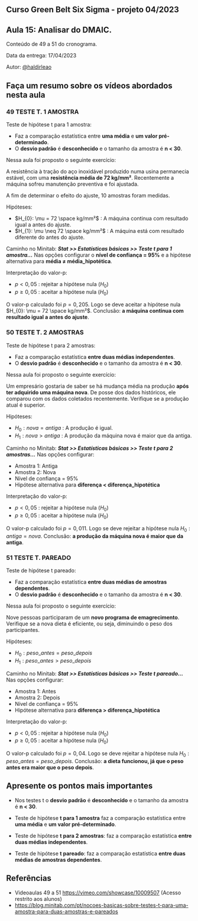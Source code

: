 ## Curso Green Belt Six Sigma - projeto 04/2023
## Aula 15: Analisar do DMAIC.

Conteúdo de 49 a 51 do cronograma.

Data da entrega: 17/04/2023

Autor: [@haldirleao](https://github.com/haldirleao)

## Faça um resumo sobre os vídeos abordados nesta aula

### 49 TESTE T. 1 AMOSTRA

Teste de hipótese t para 1 amostra:
- Faz a comparação estatística entre **uma média** e **um valor pré-determinado**.
- O **desvio padrão** é **desconhecido** e o tamanho da amostra é **n < 30**.

Nessa aula foi proposto o seguinte exercício:

A resistência à tração do aço inoxidável produzido numa usina permanecia estável, com uma **resistência média de 72 kg/mm²**. Recentemente a máquina sofreu manutenção preventiva e foi ajustada.

A fim de determinar o efeito do ajuste, 10 amostras foram medidas.

Hipóteses:
- $H_{0}: \mu = 72 \space kg/mm²$ : A máquina continua com resultado igual a antes do ajuste. 
- $H_{1}: \mu \neq 72 \space kg/mm²$ : A máquina está com resultado diferente do antes do ajuste.

Caminho no Minitab: **_Stat >> Estatísticas básicas >> Teste t para 1 amostra..._** Nas opções configurar o **nível de confiança = 95%** e a hipótese alternativa para **média ≠ média_hipotética**.

Interpretação do valor-p:
- $p < 0,05$ : rejeitar a hipótese nula ($H_{0}$)
- $p \ge 0,05$ : aceitar a hipótese nula ($H_{0}$)

O valor-p calculado foi $p = 0,205$. Logo se deve aceitar a hipótese nula $H_{0}: \mu = 72 \space kg/mm²$. Conclusão: **a máquina continua com resultado igual a antes do ajuste**.   

### 50 TESTE T. 2 AMOSTRAS

Teste de hipótese t para 2 amostras:
- Faz a comparação estatística **entre duas médias independentes**.
- O **desvio padrão** é **desconhecido** e o tamanho da amostra é **n < 30**.

Nessa aula foi proposto o seguinte exercício:

Um empresário gostaria de saber se há mudança média na produção **após ter adquirido uma máquina nova**. De posse dos dados históricos, ele comparou com os dados coletados recentemente. Verifique se a produção atual é superior.

Hipóteses:
- $H_{0}: nova = antiga$ : A produção é igual. 
- $H_{1}: nova > antiga$ : A produção da máquina nova é maior que da antiga.

Caminho no Minitab: **_Stat >> Estatísticas básicas >> Teste t para 2 amostras..._** Nas opções configurar:
- Amostra 1: Antiga
- Amostra 2: Nova
- Nível de confiança = 95%
- Hipótese alternativa para **diferença < diferença_hipotética**

Interpretação do valor-p:
- $p < 0,05$ : rejeitar a hipótese nula ($H_{0}$)
- $p \ge 0,05$ : aceitar a hipótese nula ($H_{0}$)

O valor-p calculado foi $p = 0,011$. Logo se deve rejeitar a hipótese nula $H_{0}: antiga = nova$. Conclusão: **a produção da máquina nova é maior que da antiga**.   

### 51 TESTE T. PAREADO

Teste de hipótese t pareado:
- Faz a comparação estatística **entre duas médias de amostras dependentes**.
- O **desvio padrão** é **desconhecido** e o tamanho da amostra é **n < 30**.

Nessa aula foi proposto o seguinte exercício:

Nove pessoas participaram de um **novo programa de emagrecimento**. Verifique se a nova dieta é eficiente, ou seja, diminuindo o peso dos participantes.

Hipóteses:
- $H_{0}: peso\_antes = peso\_depois$
- $H_{1}: peso\_antes > peso\_depois$

Caminho no Minitab: **_Stat >> Estatísticas básicas >> Teste t pareado..._** Nas opções configurar:
- Amostra 1: Antes
- Amostra 2: Depois
- Nível de confiança = 95%
- Hipótese alternativa para **diferença > diferença_hipotética**

Interpretação do valor-p:
- $p < 0,05$ : rejeitar a hipótese nula ($H_{0}$)
- $p \ge 0,05$ : aceitar a hipótese nula ($H_{0}$)

O valor-p calculado foi $p = 0,04$. Logo se deve rejeitar a hipótese nula $H_{0}: peso\_antes = peso\_depois$. Conclusão: **a dieta funcionou, já que o peso antes era maior que o peso depois**.

## Apresente os pontos mais importantes

- Nos testes t o **desvio padrão** é **desconhecido** e o tamanho da amostra é **n < 30**.
- Teste de hipótese **t para 1 amostra** faz a comparação estatística entre **uma média** e **um valor pré-determinado**.
- Teste de hipótese **t para 2 amostras**: faz a comparação estatística **entre duas médias independentes**.

- Teste de hipótese **t pareado**: faz a comparação estatística **entre duas médias de amostras dependentes**.

## Referências
- Videoaulas 49 a 51 https://vimeo.com/showcase/10009507 (Acesso restrito aos alunos)
- https://blog.minitab.com/pt/nocoes-basicas-sobre-testes-t-para-uma-amostra-para-duas-amostras-e-pareados